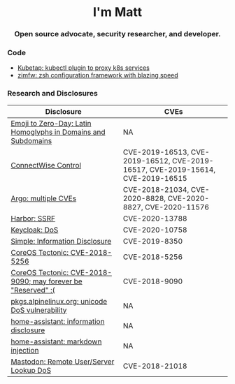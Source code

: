 <h1 align="center">I'm Matt</h1>
<h3 align="center">Open source advocate, security researcher, and developer.</h3>

### Code

- [Kubetap: kubectl plugin to proxy k8s services](https://github.com/soluble-ai/kubetap)
- [zimfw: zsh configuration framework with blazing speed](https://github.com/zimfw/zimfw)

### Research and Disclosures

| Disclosure | CVEs |
| --- |--- |
| [Emoji to Zero-Day: Latin Homoglyphs in Domains and Subdomains](https://web.archive.org/web/20201209181122/https://www.soluble.ai/blog/public-disclosure-emoji-to-zero-day) | NA |
| [ConnectWise Control](https://web.archive.org/web/20200916192818/https://labs.bishopfox.com/advisories/connectwise-control) | CVE-2019-16513, CVE-2019-16512, CVE-2019-16517, CVE-2019-15614, CVE-2019-16515 |
| [Argo: multiple CVEs](https://web.archive.org/web/20210321124655/https://www.soluble.ai/blog/argo-cves-2020) | CVE-2018-21034, CVE-2020-8828, CVE-2020-8827, CVE-2020-11576 |
| [Harbor: SSRF](https://web.archive.org/web/20210322132249/https://www.soluble.ai/blog/harbor-ssrf-cve-2020-13788) | CVE-2020-13788 |
| [Keycloak: DoS](https://web.archive.org/web/20201205001123/https://www.soluble.ai/blog/keycloak-cve-2020-10758) | CVE-2020-10758 |
| [Simple: Information Disclosure](https://web.archive.org/web/20210129013519/https://labs.bishopfox.com/advisories/simple-better-banking-android-v-2-45-0-2-45-3-sensitive-information-disclosure) | CVE-2019-8350 |
| [CoreOS Tectonic: CVE-2018-5256](https://coreos.com/blog/tectonic-namespace-information-disclosure-vulnerability-patched) | CVE-2018-5256 |
| [CoreOS Tectonic: CVE-2018-9090; may forever be "Reserved" :(](https://coreos.com/tectonic/releases/#1.8.7-tectonic.2) | CVE-2018-9090 |
| [pkgs.alpinelinux.org: unicode DoS vulnerability](https://bugs.alpinelinux.org/issues/9592) | NA |
| [home-assistant: information disclosure](https://github.com/home-assistant/home-assistant/pull/13836) | NA |
| [home-assistant: markdown injection](https://github.com/home-assistant/home-assistant-polymer/pull/2115/commits/59bf117e2a6a256997a0809d20a26ed745bccd74) | NA |
| [Mastodon: Remote User/Server Lookup DoS](https://github.com/tootsuite/mastodon/pull/9329) | CVE-2018-21018 |

